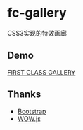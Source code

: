 # fc-gallery
CSS3实现的特效画廊
## Demo
[FIRST CLASS GALLERY](http://sebastianlan.github.io/fc-gallery)
## Thanks
- [Bootstrap](https://github.com/twbs/bootstrap)
- [WOW.js](https://github.com/matthieua/WOW)